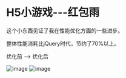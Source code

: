 # H5小游戏---红包雨



这个小东西见证了我在性能优化方面的一些进步。

整体性能消耗比jQuery时代，节约了70%以上。

优化前 --> 优化后

![image](https://github.com/OldDream/huangyn15-qq.com/blob/master/jq.jpg)  ![image](https://github.com/OldDream/huangyn15-qq.com/blob/master/end.jpg)
